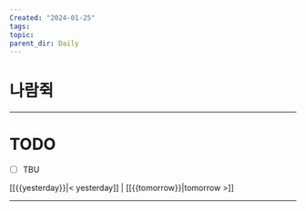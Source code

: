 ```yaml
---
Created: "2024-01-25"
tags: 
topic: 
parent_dir: Daily
---
```

# 나람쥑

----
# TODO
- [ ] TBU 
  
[[{{yesterday}}|< yesterday]] | [[{{tomorrow}}|tomorrow >]]  
  
---  
